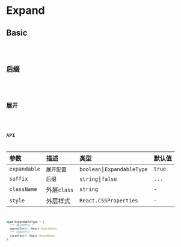 # Expand

## Basic

<code src="./demo/base.tsx" />

## 后缀

<code src="./demo/suffix.tsx" />

## 展开

<code src="./demo/text.tsx" />

## API

| 参数         | 描述        | 类型                        | 默认值 |
| :----------- | :---------- | :-------------------------- | :----- |
| `expandable` | `展开配置`  | `boolean`\|`ExpandableType` | `true` |
| `suffix`     | `后缀`      | `string`\|`false`           | `...`  |
| `className`  | 外层`class` | `string`                    | `-`    |
| `style`      | 外层样式    | `React.CSSProperties`       | `-`    |

```ts
type ExpandableType = {
  /** 展开时节点 */
  openedText?: React.ReactNode;
  /** 收起时节点 */
  closeText?: React.ReactNode;
};
```
